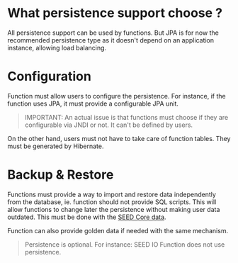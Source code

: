 # What persistence support choose ?

All persistence support can be used by functions. But JPA is for now the recommended persistence type as it doesn't depend on an application instance, allowing load balancing.

# Configuration

Function must allow users to configure the persistence. For instance, if the function uses JPA, it must provide a configurable JPA unit.

> IMPORTANT: An actual issue is that functions must choose if they are configurable via JNDI or not. It can't be defined by users.

On the other hand, users must not have to take care of function tables. They must be generated by Hibernate.

# Backup & Restore

Functions must provide a way to import and restore data independently from the database, ie. function should not provide SQL scripts. This will allow functions to change later the persistence without making user data outdated. This must be done with the [SEED Core data](#!/seed-doc/core/data).

Function can also provide golden data if needed with the same mechanism.

> Persistence is optional. For instance: SEED IO Function does not use persistence.






